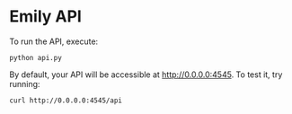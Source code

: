 
# Emily API

To run the API, execute: 
```
python api.py
```

By default, your API will be accessible at http://0.0.0.0:4545.
To test it, try running: 
```
curl http://0.0.0.0:4545/api
```
